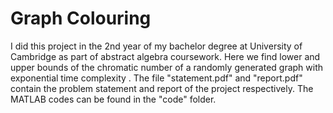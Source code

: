 # Graph Colouring
I did this project in the 2nd year of my bachelor degree at University of Cambridge as part of abstract algebra coursework. Here we find lower and upper bounds of the chromatic number of a randomly generated graph with exponential time complexity . The file "statement.pdf" and "report.pdf" contain the problem statement and report of the project respectively. The MATLAB codes can be found in the "code" folder.
